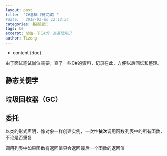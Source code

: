 ```yaml
---
layout: post
title:  "C#基础（待完成）"
#date:   2019-03-06 12:12:54
categories: 基础知识
tags: C#
excerpt: 总结一下C#的一些基础知识
author: Tizeng
---
```


* content
{:toc}

由于面试笔试岗位需要，查了一些C#的资料，记录在此，方便以后回忆和整理。

## 静态关键字

## 垃圾回收器（GC）

## 委托

以类的形式声明，像对象一样创建实例，一次性**依次**调用函数列表中的所有函数，不论是否重复

调用列表中如果函数有返回值只会返回最后一个函数的返回值

